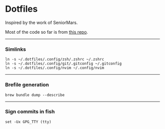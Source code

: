 # Dotfiles

Inspired by the work of SeniorMars.

Most of the code so far is from [this repo](https://github.com/nvim-lua/kickstart.nvim/tree/master).
___
### Simlinks
```
ln -s ~/.dotfiles/.config/zsh/.zshrc ~/.zshrc
ln -s ~/.dotfiles/.config/git/.gitconfig ~/.gitconfig
ln -s ~/.dotfiles/.config/nvim ~/.config/nvim
```
___
### Brefile generation
```
brew bundle dump --describe
```

___
### Sign commits in fish
```
set -Ux GPG_TTY (tty)
```
